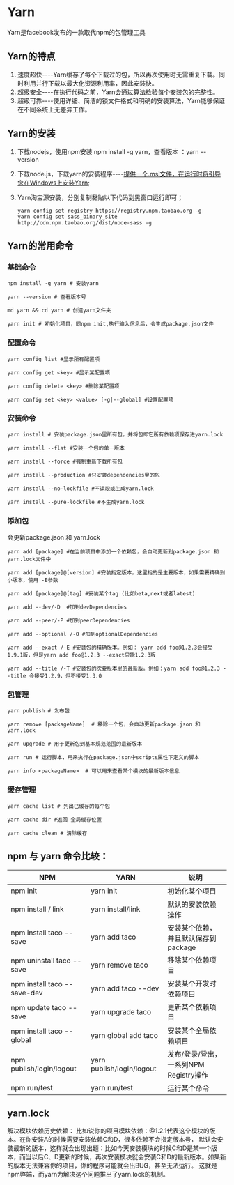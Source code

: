 # Yarn
Yarn是facebook发布的一款取代npm的包管理工具

## Yarn的特点
1. 速度超快----Yarn缓存了每个下载过的包，所以再次使用时无需重复下载。同时利用并行下载以最大化资源利用率，因此安装快。
2. 超级安全----在执行代码之前，Yarn会通过算法检验每个安装包的完整性。
3. 超级可靠----使用详细、简洁的锁文件格式和明确的安装算法，Yarn能够保证在不同系统上无差异工作。

## Yarn的安装

1. 下载nodejs，使用npm安装  npm install -g yarn，查看版本 ：yarn --version

2. 下载node.js，下载yarn的安装程序----[提供一个.msi文件，在运行时将引导您在Windows上安装Yarn](https:#yarnpkg.com/en/docs/install#windows-stable);

3. Yarn淘宝源安装，分别复制黏贴以下代码到黑窗口运行即可；

   ```shell
   yarn config set registry https://registry.npm.taobao.org -g
   yarn config set sass_binary_site http://cdn.npm.taobao.org/dist/node-sass -g
   ```

## Yarn的常用命令
### 基础命令
```shell
npm install -g yarn # 安装yarn

yarn --version # 查看版本号

md yarn && cd yarn # 创建yarn文件夹

yarn init # 初始化项目，同npm init,执行输入信息后，会生成package.json文件
```
### 配置命令
```shell
yarn config list #显示所有配置项

yarn config get <key> #显示某配置项

yarn config delete <key> #删除某配置项

yarn config set <key> <value> [-g|--global] #设置配置项
```
### 安装命令
```shell
yarn install # 安装package.json里所有包，并将包即它所有依赖项保存进yarn.lock

yarn install --flat #安装一个包的单一版本 

yarn install --force #强制重新下载所有包

yarn install --production #只安装dependencies里的包

yarn install --no-lockfile #不读取或生成yarn.lock

yarn install --pure-lockfile #不生成yarn.lock
```

### 添加包
会更新package.json 和 yarn.lock
```shell
yarn add [package] #在当前项目中添加一个依赖包，会自动更新到package.json 和 yarn.lock文件中

yarn add [package]@[version] #安装指定版本，这里指的是主要版本，如果需要精确到小版本，使用 -E参数

yarn add [package]@[tag] #安装某个tag (比如beta,next或者latest)

yarn add --dev/-D  #加到devDependencies

yarn add --peer/-P #加到peerDependencies

yarn add --optional /-O #加到optionalDependencies

yarn add --exact /-E #安装包的精确版本。例如： yarn add foo@1.2.3会接受1.9.1版，但是yarn add foo@1.2.3 --exact只能1.2.3版

yarn add --title /-T #安装包的次要版本里的最新版。例如：yarn add foo@1.2.3 --title 会接受1.2.9，但不接受1.3.0
```

### 包管理
```shell
yarn publish # 发布包

yarn remove [packageName]  # 移除一个包，会自动更新package.json 和 yarn.lock

yarn upgrade # 用于更新包到基本规范范围的最新版本

yarn run # 运行脚本，用来执行在package.json中scripts属性下定义的脚本

yarn info <packageName>  # 可以用来查看某个模块的最新版本信息
```

### 缓存管理
```shell
yarn cache list # 列出已缓存的每个包

yarn cache dir #返回 全局缓存位置

yarn cache clean # 清除缓存
```

## npm 与 yarn 命令比较：

| NPM                     | YARN                  | 说明                               |
| --------------------------- | ------------------------- | -------------------------------------- |
| npm init                    | yarn init                 | 初始化某个项目                         |
| npm install / link          | yarn install/link         | 默认的安装依赖操作                     |
| npm install taco --save     | yarn add taco             | 安装某个依赖，并且默认保存到package    |
| npm uninstall taco --save   | yarn remove taco          | 移除某个依赖项目                       |
| npm install taco --save-dev | yarn add taco --dev       | 安装某个开发时依赖项目                 |
| npm update taco --save      | yarn upgrade taco         | 更新某个依赖项目                       |
| npm install taco --global   | yarn global add taco      | 安装某个全局依赖项目                   |
| npm publish/login/logout    | yarn publish/login/logout | 发布/登录/登出，一系列NPM Registry操作 |
| npm run/test                | yarn run/test             | 运行某个命令                           |

## yarn.lock
解决模块依赖历史依赖：
	比如说你的项目模块依赖：@1.2.1代表这个模块的版本。在你安装A的时候需要安装依赖C和D，很多依赖不会指定版本号，
	默认会安装最新的版本，这样就会出现出题：比如今天安装模块的时候C和D是某一个版本，而当以后C、D更新的时候，再次安装模块就会安装C和D的最新版本。如果新的版本无法兼容你的项目，你的程序可能就会出BUG，甚至无法运行。
	这就是npm弊端，而yarn为解决这个问题推出了yarn.lock的机制。